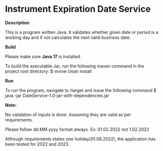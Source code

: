 # Instrument Expiration Date Service

__Description__

This is a program written Java. It validates whether given date or period is a working day and if not calculates the next valid business date.

__Build__

Please make sure __Java 17__ is installed.

To build the executable Jar, run the following maven command in the project root directory:
$ mvnw clean install

__Run__

To run the program, navigate to /target and issue the following command $ java -jar DateService-1.0-jar-with-dependencies.jar

__Note:__
 
No validation of inputs is done. Assuming they are valid as per requirements.

 Please follow dd.MM.yyyy format always. Ex: 01.02.2022 not 1.02.2022

 Although requirements states one holiday(01.08.2022), the application has been tested for 2022 and 2023.
